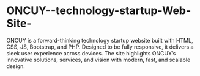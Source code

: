 # ONCUY--technology-startup-Web-Site-
ONCUY is a forward-thinking technology startup website built with HTML, CSS, JS, Bootstrap, and PHP. Designed to be fully responsive, it delivers a sleek user experience across devices. The site highlights ONCUY’s innovative solutions, services, and vision with modern, fast, and scalable design.

